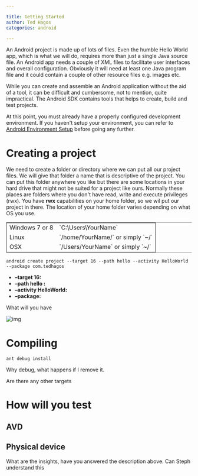 ```yaml
---

title: Getting Started
author: Ted Hagos
categories: android

---
```


An Android project is made up of lots of files. Even the humble Hello World app, which is what we will do, requires more than just a single Java source file. An Android app needs a couple of XML files to facilitate user interfaces and overall configuration. Obviously it will need at least one Java program file and it could contain a couple of other resource files e.g. images etc.

While you can create and assemble an Android application without the aid of a tool, it can be difficult and cumbersome, not to mention, quite impractical. The Android SDK contains tools that helps to create, build and test projects. 

At this point, you must already have a properly configured development environment. If you haven't setup your environment, you can refer to [Android Environment Setup](android-environment-setup.md) before going any further.

# Creating a project

We need to create a folder or directory where we can put all our project files. We will give that folder a name that is descriptive of the project. You can put this folder anywhere you like but there are some locations in your hard drive that might not be suited for a project like ours. Normally these places are folders where you don't have read, write and execute privileges (rwx). You  have **rwx** capabilities on your home folder, so we wil put our project in there. The location of your home folder varies depending on what OS you use. 

<table border="2" cellspacing="0" cellpadding="6" rules="groups" frame="hsides">


<colgroup>
<col  class="left" />

<col  class="left" />
</colgroup>
<tbody>
<tr>
<td class="left">Windows 7 or 8</td>
<td class="left">`C:\Users\YourName`</td>
</tr>


<tr>
<td class="left">Linux</td>
<td class="left">`/home/YourName/` or simply `~/`</td>
</tr>


<tr>
<td class="left">OSX</td>
<td class="left">`/Users/YourName` or simply `~/`</td>
</tr>
</tbody>
</table>

`android create project --target 16 --path hello --activity HelloWorld --package com.tedhagos`

-   **&#x2013;target 16:** 
-   **&#x2013;path hello :** 
-   **&#x2013;activity HelloWorld:** 
-   **&#x2013;package:** 

What will you have

![img](../images/android-project-structure.png)

# Compiling

`ant debug install` 

Why debug, what happens if I remove it.

Are there any other  targets

# How will you test

## AVD

## Physical device

What are the insights, have you answered the description above. Can Steph understand this
